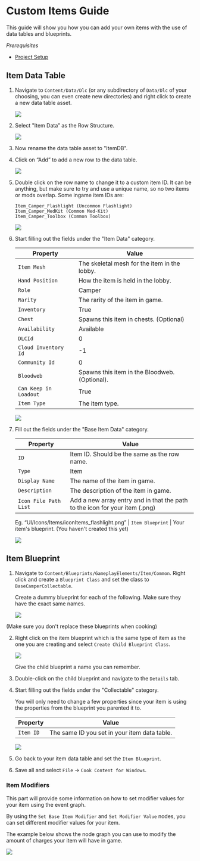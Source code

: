# Custom Items Guide

This guide will show you how you can add your own items with the use of data tables and blueprints.

*Prerequisites*

- [Project Setup](../../../Development/UnrealEngine/ProjectSetup.md)

## Item Data Table

1. Navigate to `Content/Data/Dlc` (or any subdirectory of `Data/Dlc` of your choosing, you can even create new directories) and right click to create a new data table asset.

    ![](https://images-ext-2.discordapp.net/external/YOyREGb16pP1RPJEWkn6er6Iej5f2XuO0GJP1HNVca8/https/lh4.googleusercontent.com/_B7CS8FFJfQtOxosP5tmznH9hJA_Cid3aJe4AsG3EaYdQquEuQ0zGL-lh8gwV1jhGN67_ZyEkFpehUBK2txQppTffHD2_UTXbcIOpGJB4o2Yq-031XURKXwB4wqXgDg9vLDFhgE4)

2. Select "Item Data” as the Row Structure.

    ![](https://media.discordapp.net/attachments/917649484450775061/919373171168247888/unknown.png)

3. Now rename the data table asset to "ItemDB".
4. Click on “Add” to add a new row to the data table.

    ![](https://media.discordapp.net/attachments/917649484450775061/919373767136907314/unknown.png)

5. Double click on the row name to change it to a custom item ID. It can be anything, but make sure to try and use a unique name, so no two items or mods overlap. Some ingame item IDs are:
    ```
    Item_Camper_Flashlight (Uncommon Flashlight)
    Item_Camper_MedKit (Common Med-Kit)
    Item_Camper_Toolbox (Common Toolbox)
    ```

    ![](https://media.discordapp.net/attachments/917649484450775061/919375028695470100/unknown.png)

6. Start filling out the fields under the "Item Data" category.

    | Property | Value
    | --- | ----------- |
    | `Item Mesh` | The skeletal mesh for the item in the lobby.
    | `Hand Position` | How the item is held in the lobby.
    | `Role` | Camper
    | `Rarity` | The rarity of the item in game.
    | `Inventory` | True
    | `Chest` | Spawns this item in chests. (Optional)
    | `Availability` | Available
    | `DLCId` | 0
    | `Cloud Inventory Id` | -1
    | `Community Id` | 0
    | `Bloodweb` | Spawns this item in the Bloodweb. (Optional).
    | `Can Keep in Loadout` | True
    | `Item Type` | The item type.

    ![](https://media.discordapp.net/attachments/917649484450775061/919449056453996564/unknown.png)

7. Fill out the fields under the "Base Item Data" category.

    | Property | Value
    | --- | ----------- |
    | `ID` | Item ID. Should be the same as the row name.
    | `Type` | Item
    | `Display Name` | The name of the item in game.
    | `Description` | The description of the item in game.
    | `Icon File Path List` | Add a new array entry and in that the path to the icon for your item (.png) 
    Eg. “UI/Icons/Items/iconItems_flashlight.png”
    | `Item Blueprint` | Your item's blueprint. (You haven't created this yet)

    ![](https://media.discordapp.net/attachments/917649484450775061/919450838366289970/unknown.png)

## Item Blueprint

1. Navigate to `Content/Blueprints/GameplayElements/Item/Common`. Right click and create a `Blueprint Class` and set the class to `BaseCamperCollectable`. 

    Create a dummy blueprint for each of the following. Make sure they have the exact same names.

    ![](https://media.discordapp.net/attachments/917649484450775061/919458822194593792/unknown.png)

(Make sure you don't replace these blueprints when cooking)

2. Right click on the item blueprint which is the same type of item as the one you are creating and select `Create Child Blueprint Class`.

    ![](https://media.discordapp.net/attachments/917649484450775061/919460281690767411/unknown.png)

    Give the child blueprint a name you can remember.

3. Double-click on the child blueprint and navigate to the `Details` tab.

4. Start filling out the fields under the "Collectable" category.

    You will only need to change a few properties since your item is using the properties from the blueprint you parented it to.

    | Property | Value
    | --- | ----------- |
    | `Item ID` | The same ID you set in your item data table.

    ![](https://media.discordapp.net/attachments/917649484450775061/919464030735847504/unknown.png)

5. Go back to your item data table and set the `Item Blueprint`.
6. Save all and select `File` → `Cook Content for Windows`.

### Item Modifiers
This part will provide some information on how to set modifier values for your item using the event graph.

By using the `Set Base Item Modifier` and `Set Modifier Value` nodes, you can set different modifier values for your item.

The example below shows the node graph you can use to modify the amount of charges your item will have in game.

![](https://media.discordapp.net/attachments/917649484450775061/919466835169148968/unknown.png)